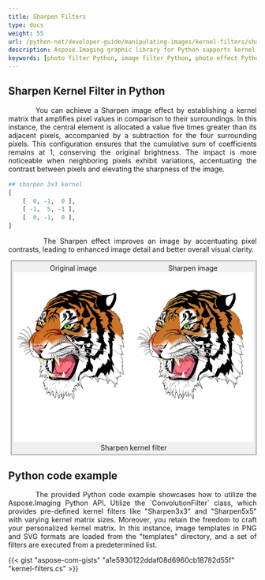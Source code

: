 ```yaml
---
title: Sharpen Filters
type: docs
weight: 55
url: /python-net/developer-guide/manipulating-images/kernel-filters/sharpen-filter/
description: Aspose.Imaging graphic library for Python supports kernel filters such as Sharpen, as well as custom kernels.
keywords: [photo filter Python, image filter Python, photo effect Python, kernel filter, sharpen image, sharpen filter, kernel matrix, convolution operation, custom kernel filter]
---
```


## Sharpen Kernel Filter in Python

<p align='justify'>
&nbsp;&nbsp;&nbsp;&nbsp;&nbsp;&nbsp;&nbsp;&nbsp;
You can achieve a Sharpen image effect by establishing a kernel matrix that amplifies pixel values in comparison to their surroundings. In this instance, the central element is allocated a value five times greater than its adjacent pixels, accompanied by a subtraction for the four surrounding pixels. This configuration ensures that the cumulative sum of coefficients remains at 1, conserving the original brightness. The impact is more noticeable when neighboring pixels exhibit variations, accentuating the contrast between pixels and elevating the sharpness of the image.
</p>

```python
## sharpen 3x3 kernel
[
    [  0, -1,  0 ],
    [ -1,  5, -1 ],
    [  0, -1,  0 ],
]
```

<p align='justify'>
&nbsp;&nbsp;&nbsp;&nbsp;&nbsp;&nbsp;&nbsp;&nbsp;
The Sharpen effect improves an image by accentuating pixel contrasts, leading to enhanced image detail and better overall visual clarity.
</p>

<style>
   .frame {
    border: 2px solid darkgray;
    padding: 5px;
    margin: 10px 0 5px 5px;
    background: #f0f0f0;
    align-items: center;
   }
   .marginauto {
    margin: 10px auto 20px;
    display: block;
   }
   .frame figcaption {
    margin: 0 auto;
    display: flex;
    flex-direction: row;
    justify-content: center;
   }
   .container {
    display: flex;
    flex-direction: row;
    align-items: center;
    justify-content: space-around;
   }
</style>

<figure class="frame">
<div class="container">
    <div>
        <figcaption>Original image</figcaption>
    </div>
    <div>
        <figcaption>Sharpen image</figcaption>
    </div>
</div>
<div class="container">
    <div>
        <img src="../template-vector-svg.webp" alt="Original vector image" width="793" />
    </div>
    <div>
        <img src="./sharpen-3x3-kernel-filter.svg.webp" alt="Sharpen 3x3 kernel filter in Python" width="793" />
    </div>
</div>
<figcaption>Sharpen kernel filter</figcaption>
</figure>

## Python code example

<p align='justify'>
&nbsp;&nbsp;&nbsp;&nbsp;&nbsp;&nbsp;&nbsp;&nbsp;
The provided Python code example showcases how to utilize the Aspose.Imaging Python API. Utilize the `ConvolutionFilter` class, which provides pre-defined kernel filters like "Sharpen3x3" and "Sharpen5x5" with varying kernel matrix sizes. Moreover, you retain the freedom to craft your personalized kernel matrix. In this instance, image templates in PNG and SVG formats are loaded from the "templates" directory, and a set of filters are executed from a predetermined list.
</p>

{{< gist "aspose-com-gists" "a1e5930122ddaf08d6960cb18782d55f" "kernel-filters.cs" >}}

